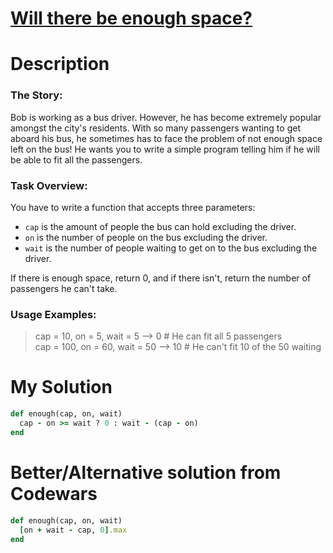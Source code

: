 # [Will there be enough space?](https://www.codewars.com/kata/5875b200d520904a04000003)

# Description
### The Story:
Bob is working as a bus driver. However, he has become extremely popular amongst the city's residents. With so many 
passengers wanting to get aboard his bus, he sometimes has to face the problem of not enough space left on the bus! He 
wants you to write a simple program telling him if he will be able to fit all the passengers.

### Task Overview:
You have to write a function that accepts three parameters:

* <code>cap</code> is the amount of people the bus can hold excluding the driver.
* <code>on</code> is the number of people on the bus excluding the driver.
* <code>wait</code> is the number of people waiting to get on to the bus excluding the driver.

If there is enough space, return 0, and if there isn't, return the number of passengers he can't take.

### Usage Examples:
>cap = 10, on = 5, wait = 5 --> 0 # He can fit all 5 passengers\
cap = 100, on = 60, wait = 50 --> 10 # He can't fit 10 of the 50 waiting

# My Solution
```ruby
def enough(cap, on, wait)
  cap - on >= wait ? 0 : wait - (cap - on)
end
```

# Better/Alternative solution from Codewars
```ruby
def enough(cap, on, wait)
  [on + wait - cap, 0].max
end
```
